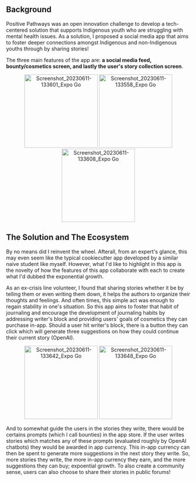 ## Background
Positive Pathways was an open innovation challenge to develop a tech-centered solution that supports Indigenous youth who are struggling with mental health issues. As a solution, I proposed a social media app that aims to foster deeper connections amongst Indigenous and non-Indigenous youths through by sharing stories!

The three main features of the app are: **a social media feed, bounty/cosmetics screen, and lastly the user's story collection screen**.

<div style="text-align: center;">
  <img src="https://github.com/winstonshin3/Positive-Thoughts/assets/115049139/28299c27-22e5-4b1a-9712-ff54c51d6d29" alt="Screenshot_20230611-133601_Expo Go" width="200"/>
  <img src="https://github.com/winstonshin3/Positive-Thoughts/assets/115049139/f11f28c2-32bc-47cd-9653-41794ff7db07" alt="Screenshot_20230611-133558_Expo Go" width="200"/>
  <img src="https://github.com/winstonshin3/Positive-Thoughts/assets/115049139/ef057f6b-1576-4da1-b4e5-4a3f00220ba6" alt="Screenshot_20230611-133608_Expo Go" width="200"/>
</div>


## The Solution and The Ecosystem
By no means did I reinvent the wheel. Afterall, from an expert's glance, this may even seem like the typical cookiecutter app developed by a similar naive student like myself. However, what I'd like to highlight in this app is the novelty of how the features of this app collaborate with each to create what I'd dubbed the exponential growth.

As an ex-crisis line volunteer, I found that sharing stories whether it be by telling them or even writing them down, it helps the authors to organize their thoughts and feelings. And often times, this simple act was enough to regain stability in one's situation. So this app aims to foster that habit of journaling and encourage the development of journaling habits by addressing writer's block and providing users' goals of cosmetics they can purchase in-app. Should a user hit writer's block, there is a button they can click which will generate three suggestions on how they could continue their current story (OpenAI). 

<div style="text-align: center;">
  <img src="https://github.com/winstonshin3/Positive-Thoughts/assets/115049139/cc2730e6-d7b9-4186-aa8c-ff3a24eb3b88" alt="Screenshot_20230611-133642_Expo Go" width="200"/>
  <img src="https://github.com/winstonshin3/Positive-Thoughts/assets/115049139/1fb39378-c80e-49e6-afec-a0cee2029f2f" alt="Screenshot_20230611-133648_Expo Go" width="200"/>
</div>

And to somewhat guide the users in the stories they write, there would be certains prompts (which I call bounties) in the app store. If the user writes stories which matches any of these prompts (evaluated roughly by OpenAI chatbots) they would be awarded in app currency. This in-app currency can then be spent to generate more suggestions in the next story they write. So, more stories they write, the more in-app currency they earn, and the more suggestions they can buy; expoential growth. To also create a community sense, users can also choose to share their stories in public forums!   
